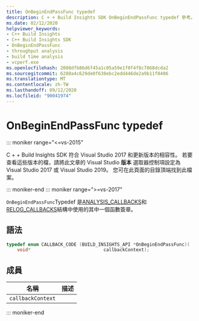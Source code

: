 ```yaml
---
title: OnBeginEndPassFunc typedef
description: C + + Build Insights SDK OnBeginEndPassFunc typedef 參考。
ms.date: 02/12/2020
helpviewer_keywords:
- C++ Build Insights
- C++ Build Insights SDK
- OnBeginEndPassFunc
- throughput analysis
- build time analysis
- vcperf.exe
ms.openlocfilehash: 2008dfb86d6f45a1c05a59e1f0f4f8c7868dcda2
ms.sourcegitcommit: 6280a4c629de0f638ebc2edd446de2a9b11f0406
ms.translationtype: MT
ms.contentlocale: zh-TW
ms.lasthandoff: 09/12/2020
ms.locfileid: "90041974"
---
```

# <a name="onbeginendpassfunc-typedef"></a>OnBeginEndPassFunc typedef

::: moniker range="<=vs-2015"

C + + Build Insights SDK 符合 Visual Studio 2017 和更新版本的相容性。 若要查看這些版本的檔，請將此文章的 Visual Studio **版本** 選取器控制項設定為 Visual Studio 2017 或 Visual Studio 2019。 您可在此頁面的目錄頂端找到此檔案。

::: moniker-end
::: moniker range=">=vs-2017"

`OnBeginEndPassFunc`Typedef 是[ANALYSIS_CALLBACKS](analysis-callbacks-struct.md)和[RELOG_CALLBACKS](relog-callbacks-struct.md)結構中使用的其中一個函數簽章。

## <a name="syntax"></a>語法

```cpp
typedef enum CALLBACK_CODE (BUILD_INSIGHTS_API *OnBeginEndPassFunc)(
    void*                           callbackContext);
```

## <a name="members"></a>成員

| 名稱 | 描述 |
|--|--|
| `callbackContext` |  |

::: moniker-end
